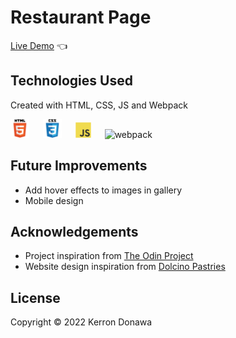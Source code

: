 # Restaurant Page

[Live Demo](https://kdonawa.github.io/restaurant-page/) :point_left:

## Technologies Used

Created with HTML, CSS, JS and Webpack

<div>
  <img src="https://raw.githubusercontent.com/devicons/devicon/master/icons/html5/html5-original-wordmark.svg" alt="html5" width="30" height="30"/>
  &emsp;
  <img src="https://raw.githubusercontent.com/devicons/devicon/master/icons/css3/css3-original-wordmark.svg" alt="css3" width="30" height="30"/>
  &emsp;
  <img src="https://raw.githubusercontent.com/devicons/devicon/master/icons/javascript/javascript-original.svg" alt="javascript" width="25" height="25"/>
  &emsp;
  <img src="https://img.icons8.com/color/48/undefined/webpack.png" alt="webpack" width="32" height="32"//>
</div>

## Future Improvements

-   Add hover effects to images in gallery
-   Mobile design

## Acknowledgements

-   Project inspiration from [The Odin Project](https://www.theodinproject.com/home)
-   Website design inspiration from [Dolcino Pastries](https://dolcino.qodeinteractive.com/)

## License

Copyright &copy; 2022 Kerron Donawa
